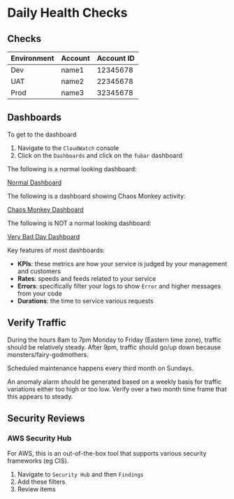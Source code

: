 
# Daily Health Checks

## Checks

| Environment | Account | Account ID |
| --- | --- | --- |
| Dev | name1 | 12345678 |
| UAT | name2 | 22345678 |
| Prod | name3 | 32345678 |

## Dashboards
To get to the dashboard

1. Navigate to the `CloudWatch` console
1. Click on the `Dashboards` and click on the `fubar` dashboard

The following is a normal looking dashboard:

[Normal Dashboard](dashboard_normal.png)

The following is a dashboard showing Chaos Monkey activity:

[Chaos Monkey Dashboard](dashboard_chaos_monkey.png)

The following is NOT a normal looking dashboard:

[Very Bad Day Dashboard](dashboard_bad_day.png)

Key features of most dashboards:

* **KPIs**: these metrics are how your service is judged by your management and customers
* **Rates**: speeds and feeds related to your service
* **Errors**: specifically filter your logs to show `Error` and higher messages from your code
* **Durations**: the time to service various requests

## Verify Traffic
During the hours 8am to 7pm Monday to Friday (Eastern time zone),
traffic should be relatively steady.
After 9pm, traffic should go/up down because monsters/fairy-godmothers.

Scheduled maintenance happens every third month on Sundays.

An anomaly alarm should be generated based on a weekly basis for traffic variations either too high or too low. Verify over a two month time frame that this appears to steady.

## Security Reviews

### AWS Security Hub
For AWS, this is an out-of-the-box tool that supports various security frameworks (eg CIS).

1. Navigate to `Security Hub` and then `Findings`
1. Add these filters
1. Review items

